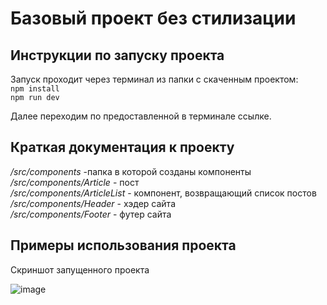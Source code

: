 
# Базовый проект без стилизации
## Инструкции по запуску проекта

Запуск проходит через терминал из папки c скаченным проектом:  
`npm install`  
`npm run dev`  

Далее переходим по предоставленной в терминале ссылке.  
## Краткая документация к проекту

  */src/components* -папка в которой созданы компоненты  
  */src/components/Article* - пост  
  */src/components/ArticleList* - компонент, возвращающий список постов  
  */src/components/Header* - хэдер сайта  
  */src/components/Footer* - футер сайта   
## Примеры использования проекта 

  Скриншот запущенного проекта 

  ![image](https://github.com/user-attachments/assets/016d4b3f-c79c-428b-a1a6-bf142e5b6b53)

